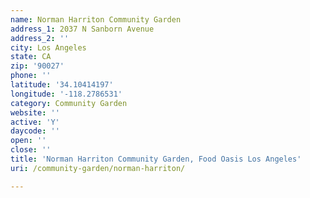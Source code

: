 ```yaml
---
name: Norman Harriton Community Garden
address_1: 2037 N Sanborn Avenue
address_2: ''
city: Los Angeles
state: CA
zip: '90027'
phone: ''
latitude: '34.10414197'
longitude: '-118.2786531'
category: Community Garden
website: ''
active: 'Y'
daycode: ''
open: ''
close: ''
title: 'Norman Harriton Community Garden, Food Oasis Los Angeles'
uri: /community-garden/norman-harriton/

---
```

